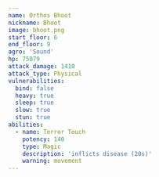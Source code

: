 ```yaml
---
name: Orthos Bhoot
nickname: Bhoot
image: bhoot.png
start_floor: 6
end_floor: 9
agro: 'Sound'
hp: 75079
attack_damage: 1410
attack_type: Physical
vulnerabilities:
  bind: false
  heavy: true
  sleep: true
  slow: true
  stun: true
abilities:
  - name: Terror Touch
    potency: 140
    type: Magic
    description: 'inflicts disease (20s)'
    warning: movement
---
```

